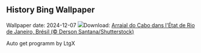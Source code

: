 ## History Bing Wallpaper
Wallpaper date: 2024-12-07
![](https://www.bing.com/th?id=OHR.ArraialdoCabo_FR-FR2062864559_UHD.jpg&w=1000)Download: [Arraial do Cabo dans l'État de Rio de Janeiro, Brésil (© Derson Santana/Shutterstock)](https://www.bing.com/th?id=OHR.ArraialdoCabo_FR-FR2062864559_UHD.jpg)

Auto get programm by LtgX
